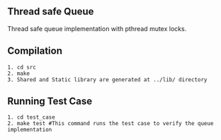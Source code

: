 ## Thread safe Queue 

   Thread safe queue implementation with pthread mutex locks.

## Compilation

    1. cd src
    2. make
    3. Shared and Static library are generated at ../lib/ directory

## Running Test Case
    
    1. cd test_case
    2. make test #This command runs the test case to verify the queue implementation


